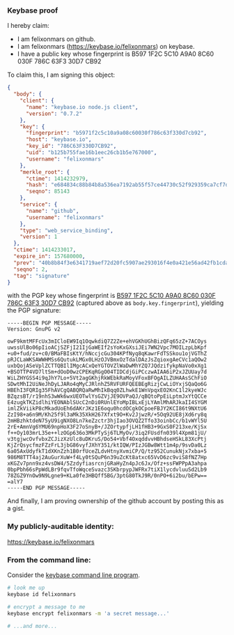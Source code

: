 ### Keybase proof

I hereby claim:

- I am felixonmars on github.
- I am felixonmars (https://keybase.io/felixonmars) on keybase.
- I have a public key whose fingerprint is B597 1F2C 5C10 A9A0 8C60 030F 786C 63F3 30D7 CB92

To claim this, I am signing this object:

```json
{
  "body": {
    "client": {
      "name": "keybase.io node.js client",
      "version": "0.7.2"
    },
    "key": {
      "fingerprint": "b5971f2c5c10a9a08c60030f786c63f330d7cb92",
      "host": "keybase.io",
      "key_id": "786C63F330D7CB92",
      "uid": "b125b755fae16b1eec26cb1b5e767000",
      "username": "felixonmars"
    },
    "merkle_root": {
      "ctime": 1414232979,
      "hash": "e684834c88b84b8a536ea7192ab55f57ce44730c52f929359ca7cf7dddf50d505ed4bb32cc8517b15a1446146e942a64955771930ef48e00d9545d6c58a24f1a",
      "seqno": 85143
    },
    "service": {
      "name": "github",
      "username": "felixonmars"
    },
    "type": "web_service_binding",
    "version": 1
  },
  "ctime": 1414233017,
  "expire_in": 157680000,
  "prev": "40b8b84f3e6341719aef72d20fc5907ae293016f4e0a421e56ad42fb1cda3ede",
  "seqno": 2,
  "tag": "signature"
}
```

with the PGP key whose fingerprint is
[B597 1F2C 5C10 A9A0 8C60 030F 786C 63F3 30D7 CB92](https://keybase.io/felixonmars)
(captured above as `body.key.fingerprint`), yielding the PGP signature:

```
-----BEGIN PGP MESSAGE-----
Version: GnuPG v2

owF9kmtMFFcUx3mICloEW9Iq1OqwkdiQ7Z2Ze+ehVGKhUGhBizQFq65zZ+7ACOys
uwssUlBo06pIioACjSZFjI21IjGaWEIf2sYoKxGXsiJEi7WN2Vpc7MOILzpLbKpf
+u0+fud/zv+c0/BMaFBIsKtY/hNccjcGu304KPfNyq8qKawrFdTSSkou1ojVGThZ
pRJCLaWKSAWWHMSs6QutukLMGx0LHzOJVBmxOzTdalDAzJsZqioxgAeCVc1aQOw2
uxbQojASeVplZCTTQBIlIMgcACxQeYGTOVZlWaDwMhYZQ7JQdzifykpNaVo0xXg1
+BSOTTP4VD7ltSm+dOoD0wzCPEKqRGgO04TIDCdjGiPCczwAIAA6iP2xJZUUay7d
WiLZHYGSS4i9qJhY7Lo+5Vt2agGKhjRkWEbkRaMoyVFoxBFOgAILZUHAAsSChFiO
SDwtMhI2UiNeJhDyLJARo4qMyCJRlnhZ5RVFURFQEEBEgRizjCwLiOYxjSQaQo6G
HBEhI3FQRIg35FhAVCgQABQRQaRwMhIkBqq0ZLhwkE1WnVpqxEO2KnC1l2kyeWJc
BZqzsBT/r19nhS3wWk6wxUEOTwlYsGZVjJE9OVPaQJ/qBQtoPpEiLptmJxYtQCCe
E4zugkTKZidlhiYEONAblSUcC2nDi0RUnlEYoMpIBLxEjLYAmlMhARJkaII4SYGM
imlZkViikP8cMkadUoEh6dAKrJKz1E6oqu0hcdOCgkOCpoeFBJY2KCI86t9NXtU6
ZzI98+a6n9M/Kh25f9l3aMk35XkH267Xfxt9O+Kv2JjwzR/+5Oq92UE8jXd6ry8q
2mHBzhktdeN75yU9igNXO8Ln7keZzctr3hjIao3OVQZ2Tfo33oinbCc/b1vWYl5U
2rE+AmnVg6YMU69npHoX3F27oSnyB+/JZOrtypfjLH1fHB3+9GxS0F213xe/KjSx
f++Oy103mrL35e++lzOGp636o3MkPTySj6TLMyOv/3iq2FUsdfn039l4Xpm81jU/
v3tgjwcOvfvbxZCJizXzUlc8uDKruS/Do54+Vbf4OxqddvvHBhdseHSkL83XcPtj
KjZrQsycfmzFZzFrL3jbG86vyfJXhY351/ktIQW/PIzJGBw8Wtt1m4p/9svDa0Lz
6a05AxUdyfkT1dXKnZzh1B0rfUceZLdvHtnyXvmiCP/Q/tz952CunukNjx7xba+5
986M8TTT4aj2AuGurXuW+f4Ly0tSQuP6n39uZcKt8atxc65VvD6zc9viS8fNZ7Hp
xKGZv7pnn9xz4vsDW4/5ZzdyfiasrcnjGRaHyZn4pJc6Jx/Ofz+ssFWPPpA3ahpa
0bpPbh66sPpWdLBr9fqvTfoWqceSvazc3SKbrpypJWFRx7tiX1lycdvluuSd2Lb9
78ZGZ9YnOw9N9Lgne9+KLa0fe3HBQff5BG/3ptG80TkJ9R/0nPO+6i2bu/bEPw==
=alY7
-----END PGP MESSAGE-----

```

And finally, I am proving ownership of the github account by posting this as a gist.

### My publicly-auditable identity:

https://keybase.io/felixonmars

### From the command line:

Consider the [keybase command line program](https://keybase.io/docs/command_line).

```bash
# look me up
keybase id felixonmars

# encrypt a message to me
keybase encrypt felixonmars -m 'a secret message...'

# ...and more...
```
